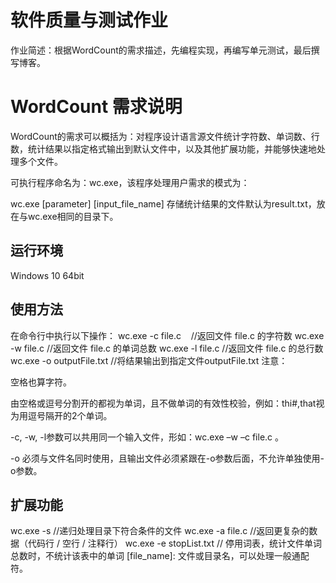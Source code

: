 # 软件质量与测试作业

作业简述：根据WordCount的需求描述，先编程实现，再编写单元测试，最后撰写博客。
 
# WordCount 需求说明
WordCount的需求可以概括为：对程序设计语言源文件统计字符数、单词数、行数，统计结果以指定格式输出到默认文件中，以及其他扩展功能，并能够快速地处理多个文件。

可执行程序命名为：wc.exe，该程序处理用户需求的模式为：

wc.exe [parameter] [input_file_name]
存储统计结果的文件默认为result.txt，放在与wc.exe相同的目录下。

## 运行环境
Windows 10 64bit

## 使用方法
在命令行中执行以下操作：
wc.exe -c file.c    //返回文件 file.c 的字符数
wc.exe -w file.c     //返回文件 file.c 的单词总数
wc.exe -l file.c     //返回文件 file.c 的总行数
wc.exe -o outputFile.txt     //将结果输出到指定文件outputFile.txt
注意：

空格也算字符。

由空格或逗号分割开的都视为单词，且不做单词的有效性校验，例如：thi#,that视为用逗号隔开的2个单词。

-c, -w, -l参数可以共用同一个输入文件，形如：wc.exe –w –c file.c 。

-o 必须与文件名同时使用，且输出文件必须紧跟在-o参数后面，不允许单独使用-o参数。 

## 扩展功能
wc.exe -s            //递归处理目录下符合条件的文件
wc.exe -a file.c     //返回更复杂的数据（代码行 / 空行 / 注释行）
wc.exe -e stopList.txt  // 停用词表，统计文件单词总数时，不统计该表中的单词
[file_name]: 文件或目录名，可以处理一般通配符。
